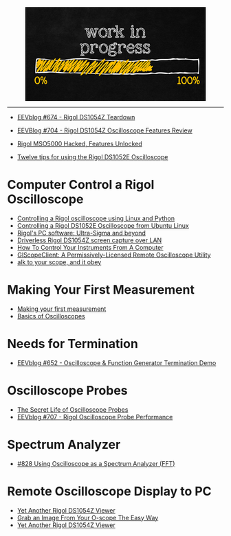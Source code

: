 <!--
Maintainer:   jeffskinnerbox@yahoo.com / www.jeffskinnerbox.me
Version:      0.0.0
-->


<div align="center">
<img src="https://raw.githubusercontent.com/jeffskinnerbox/blog/main/content/images/banners-bkgrds/work-in-progress.jpg" title="These materials require additional work and are not ready for general use." align="center" width=420px height=219px>
</div>


-----





* [EEVblog #674 - Rigol DS1054Z Teardown](https://www.youtube.com/watch?v=kb9P1Am9aFU)
* [EEVBlog #704 - Rigol DS1054Z Oscilloscope Features Review](https://www.youtube.com/watch?v=W2qdtQkBKhc&t=100s)

* [Rigol MSO5000 Hacked, Features Unlocked](https://hackaday.com/2018/12/19/rigol-mso5000-hacked-features-unlocked/)
* [Twelve tips for using the Rigol DS1052E Oscilloscope](http://www.righto.com/2013/07/tips-for-using-rigol-ds1052e.html)

# Computer Control a Rigol Oscilloscope

* [Controlling a Rigol oscilloscope using Linux and Python](http://www.cibomahto.com/2010/04/controlling-a-rigol-oscilloscope-using-linux-and-python/)
* [Controlling a Rigol DS1052E Oscilloscope from Ubuntu Linux](http://hccc.org.uk/usbtmc.html)
* [Rigol's PC software: Ultra-Sigma and beyond](https://core-electronics.com.au/tutorials/ultra-sigma-rigol-pc-software-tutorial.html)
* [Driverless Rigol DS1054Z screen capture over LAN](https://hackaday.io/project/5807-driverless-rigol-ds1054z-screen-capture-over-lan)
* [How To Control Your Instruments From A Computer](https://hackaday.com/2016/11/16/how-to-control-your-instruments-from-a-computer-its-easier-than-you-think/#more-228539)
* [GlScopeClient: A Permissively-Licensed Remote Oscilloscope Utility](https://hackaday.com/2019/05/30/glscopeclient-a-permissively-licensed-remote-oscilloscope-utility/)
* [alk to your scope, and it obey](https://hackaday.com/2019/03/03/talk-to-your-scope-and-it-will-obey/)

# Making Your First Measurement

* [Making your first measurement](https://www.youtube.com/watch?v=-T--1IKV8lw)
* [Basics of Oscilloscopes](https://beyondmeasure.rigoltech.com/acton/fs/blocks/showLandingPage/a/1579/p/p-0032/t/page/fm/0)

# Needs for Termination

* [EEVblog #652 - Oscilloscope & Function Generator Termination Demo](https://www.youtube.com/watch?v=PPgxFd97taY)

# Oscilloscope Probes

* [The Secret Life of Oscilloscope Probes](http://www.dfad.com.au/links/THE%20SECRET%20WORLD%20OF%20PROBES%20OCt09.pdf)
* [EEVblog #707 - Rigol Oscilloscope Probe Performance](https://www.youtube.com/watch?v=pHbooMWS0bU)

# Spectrum Analyzer

* [#828 Using Oscilloscope as a Spectrum Analyzer (FFT)](https://www.youtube.com/watch?v=ZHYmUS7R6V4)

# Remote Oscilloscope Display to PC

* [Yet Another Rigol DS1054Z Viewer](https://hackaday.com/2021/05/26/yet-another-rigol-ds1054z-viewer/)
* [Grab an Image From Your O-scope The Easy Way](https://hackaday.com/2019/03/30/grab-an-image-from-your-o-scope-the-easy-way/)
* [Yet Another Rigol DS1054Z Viewer](https://hackaday.com/2021/05/26/yet-another-ragol-ds1054z-viewer/)

